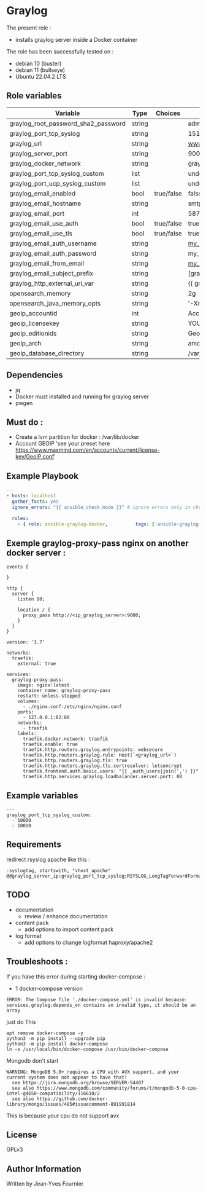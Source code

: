 Graylog
==========

The present role :
  - installs graylog server inside a Docker container

The role has been successfully tested on :
  - debian 10 (buster)
  - debian 11 (bullseye)
  - Ubuntu 22.04.2 LTS

Role variables
--------------

| Variable                                     | Type    | Choices                                                                            | Default                 | Comment         |
|----------------------------------------------|---------|------------------------------------------------------------------------------------|-------------------------|-----------------|
| graylog_root_password_sha2_password          | string  |                                                                                    | admin                   |                 |
| graylog_port_tcp_syslog                      | string  |                                                                                    | 1514                    |                 |
| graylog_url                                  | string  |                                                                                    | www.graylog.localhost   |                 |
| graylog_server_port                          | string  |                                                                                    | 9000                    |                 |
| graylog_docker_network                       | string  |                                                                                    | graylog                 |                 |
| graylog_port_tcp_syslog_custom               | list    |                                                                                    | undefined               |                 |
| graylog_port_ucp_syslog_custom               | list    |                                                                                    | undefined               |                 |
| graylog_email_enabled                        | bool    | true/false                                                                         | false                   |                 |
| graylog_email_hostname                       | string  |                                                                                    | smtp.gmail.com          |                 |
| graylog_email_port                           | int     |                                                                                    | 587                     |                 |
| graylog_email_use_auth                       | bool    | true/false                                                                         | true                    |                 |
| graylog_email_use_tls                        | bool    | true/false                                                                         | true                    |                 |
| graylog_email_auth_username                  | string  |                                                                                    | my_mail@gmail.com       |                 |
| graylog_email_auth_password                  | string  |                                                                                    | my_password             |                 |
| graylog_email_from_email                     | string  |                                                                                    | my_mail@gmail.com       |                 |
| graylog_email_subject_prefix                 | string  |                                                                                    | [graylog]               |                 |
| graylog_http_external_uri_var                | string  |                                                                                    | {{ graylog_url }}       |                 |
| opensearch_memory                            | string  |                                                                                    | 2g                      |                 |
| opensearch_java_memory_opts                  | string  |                                                                                    | '-Xms1g -Xmx1g'         |                 |
| geoip_accountid                              | int     |                                                                                    | AccountID               |                 |
| geoip_licensekey                             | string  |                                                                                    | YOUR_LICENSE_KEY_HERE   |                 |
| geoip_editionids                             | string  |                                                                                    | GeoLite2-ASN GeoLite2-City |              |
| geoip_arch                                   | string  |                                                                                    | amd64                   |                 |
| geoip_database_directory                     | string  |                                                                                    | /var/lib/docker/volumes/graylog_data/_data/geoip  |                 |

Dependencies
------------
  - jq
  - Docker must installed and running for graylog server
  - pwgen

Must do :
------------
- Create a lvm partition for docker : /var/lib/docker
- Account GEOIP 'see your preset here https://www.maxmind.com/en/accounts/current/license-key/GeoIP.conf'

Example Playbook
----------------
```yml
---
- hosts: localhost
  gather_facts: yes
  ignore_errors: "{{ ansible_check_mode }}" # ignore errors only in check mode !

  roles:
    - { role: ansible-graylog-docker,          tags: ['ansible-graylog-docker'] }
```

Exemple graylog-proxy-pass nginx on another docker server :
------------
```
events {

}

http {
  server {
    listen 80;

    location / {
      proxy_pass http://<ip_graylog_server>:9000;
    }
  }
}
```
```
version: '3.7'

networks:
  traefik:
    external: true

services:
  graylog-proxy-pass:
    image: nginx:latest
    container_name: graylog-proxy-pass
    restart: unless-stopped
    volumes:
      - ./nginx.conf:/etc/nginx/nginx.conf
    ports:
      - 127.0.0.1:82:80
    networks:
      - traefik
    labels:
      traefik.docker.network: traefik
      traefik.enable: true
      traefik.http.routers.graylog.entrypoints: websecure
      traefik.http.routers.graylog.rule: Host(`<graylog_url>`)
      traefik.http.routers.graylog.tls: true
      traefik.http.routers.graylog.tls.certresolver: letsencrypt
      traefik.frontend.auth.basic.users: "{{ _auth_users|join(',') }}"
      traefik.http.services.graylog.loadbalancer.server.port: 80
```

Example variables
-----------------
```
---
graylog_port_tcp_syslog_custom:
  - 10000
  - 10010
```


Requirements
-----------------

redirect rsyslog apache like this :
```
:syslogtag, startswith, "vhost_apache" @@graylog_server_ip:graylog_port_tcp_syslog;RSYSLOG_LongTagForwardForma
```

TODO
----

  - documentation
    - review / enhance documentation
  - content pack
    - add options to import content pack
  - log format
    - add options to change logformat haproxy/apache2

Troubleshoots :
-----------------

If you have this error during starting docker-compose :

- 1 docker-compose version
```
ERROR: The Compose file './docker-compose.yml' is invalid because:
services.graylog.depends_on contains an invalid type, it should be an array
```
just do This
```
apt remove docker-compose -y
python3 -m pip install --upgrade pip
python3 -m pip install docker-compose
ln -s /usr/local/bin/docker-compose /usr/bin/docker-compose
```

Mongodb don't start
```
WARNING: MongoDB 5.0+ requires a CPU with AVX support, and your current system does not appear to have that!
  see https://jira.mongodb.org/browse/SERVER-54407
  see also https://www.mongodb.com/community/forums/t/mongodb-5-0-cpu-intel-g4650-compatibility/116610/2
  see also https://github.com/docker-library/mongo/issues/485#issuecomment-891991814
```
This is because your cpu do not support avx

License
-------

GPLv3

Author Information
------------------

Written by Jean-Yves Fournier
